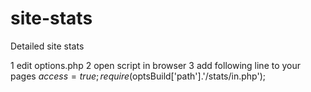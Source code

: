 # site-stats
Detailed site stats

1 edit options.php
2 open script in browser
3 add following line to your pages
$access = true; require($optsBuild['path'].'/stats/in.php');
